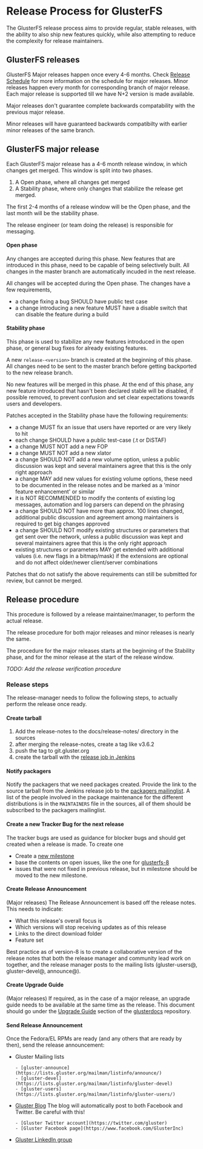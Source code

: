 # Release Process for GlusterFS

The GlusterFS release process aims to provide regular, stable releases, with the ability to also ship new features quickly, while also attempting to reduce the complexity for release maintainers.

## GlusterFS releases

GlusterFS Major releases happen once every 4-6 months. Check [Release Schedule](https://www.gluster.org/community/release-schedule/) for more information on the schedule for major releases. Minor releases happen every month for corresponding branch of major release. Each major release is supported till we have N+2 version is made available.

Major releases don't guarantee complete backwards compatability with the previous major release.

Minor releases will have guaranteed backwards compatibilty with earlier minor releases of the same branch.

## GlusterFS major release

Each GlusterFS major release has a 4-6 month release window, in which changes get merged. This window is split into two phases.

1. A Open phase, where all changes get merged
2. A Stability phase, where only changes that stabilize the release get merged.

The first 2-4 months of a release window will be the Open phase, and the last month will be the stability phase.

The release engineer (or team doing the release) is responsible for messaging.

#### Open phase

Any changes are accepted during this phase. New features that are introduced in this phase, need to be capable of being selectively built. All changes in the master branch are automatically incuded in the next release.

All changes will be accepted during the Open phase. The changes have a few requirements,

- a change fixing a bug SHOULD have public test case
- a change introducing a new feature MUST have a disable switch that can disable the feature during a build

#### Stability phase

This phase is used to stabilize any new features introduced in the open phase, or general bug fixes for already existing features.

A new `release-<version>` branch is created at the beginning of this phase. All changes need to be sent to the master branch before getting backported to the new release branch.

No new features will be merged in this phase. At the end of this phase, any new feature introduced that hasn't been declared stable will be disabled, if possible removed, to prevent confusion and set clear expectations towards users and developers.

Patches accepted in the Stability phase have the following requirements:

- a change MUST fix an issue that users have reported or are very likely to hit
- each change SHOULD have a public test-case (.t or DiSTAF)
- a change MUST NOT add a new FOP
- a change MUST NOT add a new xlator
- a change SHOULD NOT add a new volume option, unless a public discussion was kept and several maintainers agree that this is the only right approach
- a change MAY add new values for existing volume options, these need to be documented in the release notes and be marked as a 'minor feature enhancement' or similar
- it is NOT RECOMMENDED to modify the contents of existing log messages, automation and log parsers can depend on the phrasing
- a change SHOULD NOT have more than approx. 100 lines changed, additional public discussion and agreement among maintainers is required to get big changes approved
- a change SHOULD NOT modify existing structures or parameters that get sent over the network, unless a public discussion was kept and several maintainers agree that this is the only right approach
- existing structures or parameters MAY get extended with additional values (i.e. new flags in a bitmap/mask) if the extensions are optional and do not affect older/newer client/server combinations

Patches that do not satisfy the above requirements can still be submitted for review, but cannot be merged.

## Release procedure

This procedure is followed by a release maintainer/manager, to perform the actual release.

The release procedure for both major releases and minor releases is nearly the same.

The procedure for the major releases starts at the beginning of the Stability phase, and for the minor release at the start of the release window.

_TODO: Add the release verification procedure_

### Release steps

The release-manager needs to follow the following steps, to actually perform the release once ready.

#### Create tarball

1.  Add the release-notes to the docs/release-notes/ directory in the sources
2.  after merging the release-notes, create a tag like v3.6.2
3.  push the tag to git.gluster.org
4.  create the tarball with the [release job in Jenkins](http://build.gluster.org/job/release/)

#### Notify packagers

Notify the packagers that we need packages created. Provide the link to the source tarball from the Jenkins release job to the [packagers mailinglist](mailto:packaging@gluster.org). A list of the people involved in the package maintenance for the different distributions is in the `MAINTAINERS` file in the sources, all of them should be subscribed to the packagers mailinglist.

#### Create a new Tracker Bug for the next release

The tracker bugs are used as guidance for blocker bugs and should get created when a release is made. To create one

- Create a [new milestone](https://github.com/gluster/glusterfs/milestones/new)
- base the contents on open issues, like the one for [glusterfs-8](https://github.com/gluster/glusterfs/milestone/10)
- issues that were not fixed in previous release, but in milestone should be moved to the new milestone.

#### Create Release Announcement

(Major releases)
The Release Announcement is based off the release notes. This needs to indicate:

- What this release's overall focus is
- Which versions will stop receiving updates as of this release
- Links to the direct download folder
- Feature set

Best practice as of version-8 is to create a collaborative version of the release notes that both the release manager and community lead work on together, and the release manager posts to the mailing lists (gluster-users@, gluster-devel@, announce@).

#### Create Upgrade Guide

(Major releases)
If required, as in the case of a major release, an upgrade guide needs to be available at the same time as the release.
This document should go under the [Upgrade Guide](https://github.com/gluster/glusterdocs/tree/master/Upgrade-Guide) section of the [glusterdocs](https://github.com/gluster/glusterdocs) repository.

#### Send Release Announcement

Once the Fedora/EL RPMs are ready (and any others that are ready by then), send the release announcement:

- Gluster Mailing lists

      - [gluster-announce](https://lists.gluster.org/mailman/listinfo/announce/)
      - [gluster-devel](https://lists.gluster.org/mailman/listinfo/gluster-devel)
      - [gluster-users](https://lists.gluster.org/mailman/listinfo/gluster-users/)

- [Gluster Blog](https://planet.gluster.org/)
  The blog will automatically post to both Facebook and Twitter. Be careful with this!

      - [Gluster Twitter account](https://twitter.com/gluster)
      - [Gluster Facebook page](https://www.facebook.com/GlusterInc)

- [Gluster LinkedIn group](https://www.linkedin.com/company/gluster/about/)
